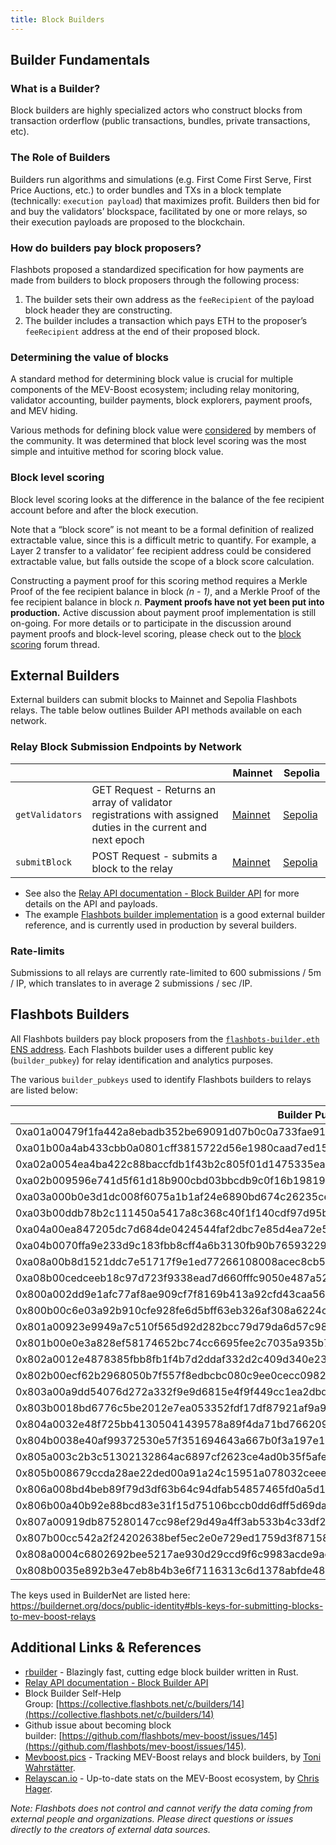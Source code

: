 ```yaml
---
title: Block Builders
---
```


## Builder Fundamentals

### What is a Builder?

Block builders are highly specialized actors who construct blocks from transaction orderflow (public transactions, bundles, private transactions, etc).

### The Role of Builders

Builders run algorithms and simulations (e.g. First Come First Serve, First Price Auctions, etc.) to order bundles and TXs in a block template (technically: `execution payload`) that maximizes profit. Builders then bid for and buy the validators’ blockspace, facilitated by one or more relays, so their execution payloads are proposed to the blockchain.

### How do builders pay block proposers?

Flashbots proposed a standardized specification for how payments are made from builders to block proposers through the following process:

1. The builder sets their own address as the `feeRecipient` of the payload block header they are constructing.
2. The builder includes a transaction which pays ETH to the proposer’s `feeRecipient` address at the end of their proposed block.

### Determining the value of blocks

A standard method for determining block value is crucial for multiple components of the MEV-Boost ecosystem; including relay monitoring, validator accounting, builder payments, block explorers, payment proofs, and MEV hiding.

Various methods for defining block value were [considered](https://collective.flashbots.net/t/block-scoring-for-mev-boost-relays/202) by members of the community. It was determined that block level scoring was the most simple and intuitive method for scoring block value.

### Block level scoring

Block level scoring looks at the difference in the balance of the fee recipient account before and after the block execution.

Note that a “block score” is not meant to be a formal definition of realized extractable value, since this is a difficult metric to quantify. For example, a Layer 2 transfer to a validator’ fee recipient address could be considered extractable value, but falls outside the scope of a block score calculation.

Constructing a payment proof for this scoring method requires a Merkle Proof of the fee recipient balance in block _(n - 1)_, and a Merkle Proof of the fee recipient balance in block _n_. **Payment proofs have not yet been put into production.** Active discussion about payment proof implementation is still on-going. For more details or to participate in the discussion around payment proofs and block-level scoring, please check out to the [block scoring](https://collective.flashbots.net/t/block-scoring-for-mev-boost-relays/202) forum thread.

## External Builders

External builders can submit blocks to Mainnet and Sepolia Flashbots relays. The table below outlines Builder API methods available on each network.

### Relay Block Submission Endpoints by Network

|  |  | Mainnet | Sepolia |
| --- | --- | --- | --- |
| `getValidators` | GET Request - Returns an array of validator registrations with assigned duties in the current and next epoch | [Mainnet](https://boost-relay.flashbots.net/relay/v1/builder/validators)  | [Sepolia](https://boost-relay-sepolia.flashbots.net/relay/v1/builder/validators) |
| `submitBlock` | POST Request - submits a block to the relay | [Mainnet](https://boost-relay.flashbots.net/relay/v1/builder/blocks) | [Sepolia](https://boost-relay-sepolia.flashbots.net/relay/v1/builder/blocks)  |

- See also the [Relay API documentation - Block Builder API](https://bit.ly/3BmGZ3T) for more details on the API and payloads.
- The example [Flashbots builder implementation](https://github.com/flashbots/boost-geth-builder) is a good external builder reference, and is currently used in production by several builders.

### Rate-limits

Submissions to all relays are currently rate-limited to 600 submissions / 5m / IP, which translates to in average 2 submissions / sec /IP.

## Flashbots Builders

All Flashbots builders pay block proposers from the [`flashbots-builder.eth` ENS address](https://etherscan.io/address/0xdafea492d9c6733ae3d56b7ed1adb60692c98bc5). Each Flashbots builder uses a different public key (`builder_pubkey`) for relay identification and analytics purposes.

The various `builder_pubkeys` used to identify Flashbots builders to relays are listed below:

| **Builder Public Key** |
| --- |
| 0xa01a00479f1fa442a8ebadb352be69091d07b0c0a733fae9166dae1b83179e326a968717da175c7363cd5a13e8580e8d |
| 0xa01b00a4ab433cbb0a0801cff3815722d56e1980caad7ed156900563e6670cdf6280535dae331f358c647c4bf4558a85 |
| 0xa02a0054ea4ba422c88baccfdb1f43b2c805f01d1475335ea6647f69032da847a41c0e23796c6bed39b0ee11ab9772c6 |
| 0xa02b009596e741d5f61d18b900cbd03bbcdb9c0f16b1981928d13b57fcb48d4ddce21a96c523bf84425b3a4e6e6b3f14 |
| 0xa03a000b0e3d1dc008f6075a1b1af24e6890bd674c26235ce95ac06e86f2bd3ccf4391df461b9e5d3ca654ef6b9e1ceb |
| 0xa03b00ddb78b2c111450a5417a8c368c40f1f140cdf97d95b7fa9565467e0bbbe27877d08e01c69b4e5b02b144e6a265 |
| 0xa04a00ea847205dc7d684de0424544faf2dbc7e85d4ea72e5cde59c26e179f4caca52645169ee9c3685ae7d0ebaf26ed |
| 0xa04b0070ffa9e233d9c183fbb8cff4a6b3130fb90b765932295eafbc76c6e02b5b0c4ecb579a769a72c6d0e6c7f0e844 |
| 0xa08a00b8d1521ddc7e51717f9e1ed77266108008acec8cb58aa492ed0a17cc4c55330cfb1871d4471a7451d3f7c89192 |
| 0xa08b00cedceeb18c97d723f9338ead7d660fffc9050e487a5219e334e08e3d15faf4d8b51b0daf0e792f5f27a8c54da0 |
| 0x800a002dd9e1afc77af8ae909cf7f8169b413a92cfd43caa56ac749024774d9817a806dae49f4bd5af0661b054595ea4 |
| 0x800b00c6e03a92b910cfe928fe6d5bff63eb326af308a6224c512a82c6fdeae92e4d3a39e7b8dbfc572af5d2411cb26c |
| 0x801a00923e9949a7c510f565d92d282bcc79d79da6d57c98972891553443877ba5905b8bdf8145e23a06dac45b9a4d69 |
| 0x801b00e0e3a828ef58174652bc74cc6695fee2c7035a935b739c59cdd958c69564668ca5334dc51a85421eba77f9acc2 |
| 0x802a0012e4878385fbb8fb1f4b7d2ddaf332d2c409d340e2328a75e2387edafd16d543ca07ec2cc8d6134415e5a5b0ad |
| 0x802b00ecf62b2968050b7f557f8edbcbc080c9ee0cecc0982736d85997d3a1fb586587de7fb360fa31bade77254ce2e4 |
| 0x803a00a9dd54076d272a332f9e9d6815e4f9f449cc1ea2dbdc48ad90756206941c1f050ee97d66e314d7f773b5c71365 |
| 0x803b0018bd6776c5be2012e7ea053352fdf17df87921af9a9321e89d1f5da254de4e51e1e011fd25cf66e76eef551d5d |
| 0x804a0032e48f725bb41305041439578a89f4da71bd7662096d5bb55e2d14ac7135eb01d29fe0914f8efc57c85eb6e0f2 |
| 0x804b0038e40af99372530e57f351694643a667b0f3a197e1116d0496b1fefcd04df23c64037af1c807e30ac2746aba3f |
| 0x805a003c2b3c51302132864ac6897cf2623ce4ad0b35f5afe43f70e4e4d9c87f9e9fe5252836faedae57c0f922cb14a0 |
| 0x805b008679ccda28ae22ded00a91a24c15951a078032ceee051d72d60240b6e199873c8a9f2042b982be6588e67aba70 |
| 0x806a008bd4beb89f79d3df63b64c94dfab54857465fd0a5d1041b02c498bb5aa47ddb18e3829eebd0ca6b46db4969b2d |
| 0x806b00a40b92e88bcd83e31f15d75106bccb0dd6dff5d69daa644fbb71e736cc6fde918db241b8e5649e8abe3461fad0 |
| 0x807a00919db875280147cc98ef29d49a4ff3ab533b4c33df21d6c189ce4df0fd9446114835d7d2d44fbe4e7aa0a1df4c |
| 0x807b00cc542a2f24202638bef5ec2e0e729ed1759d3f87158350e75ce010d9ccb746bcde4205c505bff6b3deeda59982 |
| 0x808a0004c6802692bee5217ae930d29ccd9f6c9983acde9acf873d93f16b7d2d6064cb72cae1c89c0a59eb83c0bed40d |
| 0x808b0035e892b3e47eb8b4b3e6f7116313c6d1378abfde48c6311f687f93f6fe241f270f2acf32e3927adc21c46b3a1e |

The keys used in BuilderNet are listed here: https://buildernet.org/docs/public-identity#bls-keys-for-submitting-blocks-to-mev-boost-relays

## Additional Links & References

- [rbuilder](https://github.com/flashbots/rbuilder) - Blazingly fast, cutting edge block builder written in Rust.
- [Relay API documentation - Block Builder API](https://bit.ly/3BmGZ3T)
- Block Builder Self-Help Group: [https://collective.flashbots.net/c/builders/14](https://collective.flashbots.net/c/builders/14)
- Github issue about becoming block builder: [https://github.com/flashbots/mev-boost/issues/145](https://github.com/flashbots/mev-boost/issues/145).
- [Mevboost.pics](https://www.mevboost.pics/) - Tracking MEV-Boost relays and block builders, by [Toni Wahrstätter](https://twitter.com/nero_eth).
- [Relayscan.io](https://www.relayscan.io/) - Up-to-date stats on the MEV-Boost ecosystem, by [Chris Hager](https://twitter.com/metachris).

_Note: Flashbots does not control and cannot verify the data coming from external people and organizations. Please direct questions or issues directly to the creators of external data sources._
